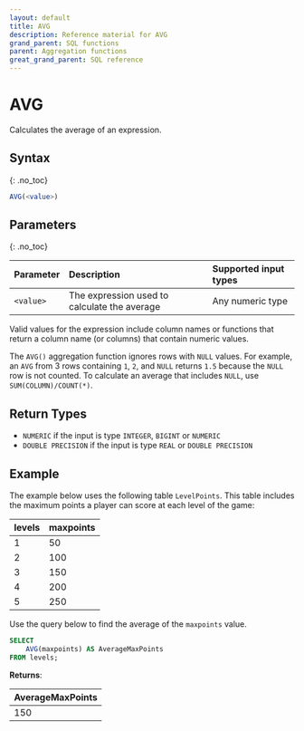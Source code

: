 ```yaml
---
layout: default
title: AVG
description: Reference material for AVG
grand_parent: SQL functions
parent: Aggregation functions
great_grand_parent: SQL reference
---
```



# AVG

Calculates the average of an expression.

## Syntax
{: .no_toc}

```sql
AVG(<value>)
```

## Parameters
{: .no_toc}

| Parameter | Description                         |Supported input types |
| :--------- | :----------------------------------- | :---------------------|
| `<value>`  | The expression used to calculate the average | Any numeric type | 

Valid values for the expression include column names or functions that return a column name (or columns) that contain numeric values.

The `AVG()` aggregation function ignores rows with `NULL` values. For example, an `AVG` from 3 rows containing `1`, `2`, and `NULL` returns `1.5` because the `NULL` row is not counted. To calculate an average that includes `NULL`, use `SUM(COLUMN)/COUNT(*)`.

## Return Types
* `NUMERIC` if the input is type `INTEGER`, `BIGINT` or `NUMERIC`
* `DOUBLE PRECISION` if the input is type `REAL` or `DOUBLE PRECISION`

## Example

The example below uses the following table `LevelPoints`. This table includes the maximum points a player can score at each level of the game:

| levels   | maxpoints |
| :--------| :---------|
| 1        | 50        |
| 2        | 100       |
| 3        | 150       |
| 4        | 200       |
| 5        | 250       |

Use the query below to find the average of the `maxpoints` value. 

```sql
SELECT 
    AVG(maxpoints) AS AverageMaxPoints 
FROM levels;
```

**Returns**:

| AverageMaxPoints | 
| :----------------| 
| 150              |
